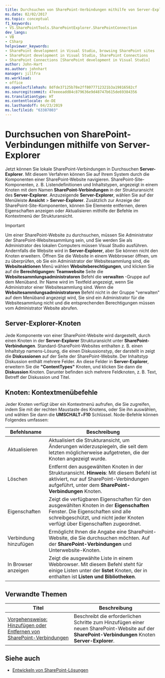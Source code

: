 ```yaml
---
title: Durchsuchen von SharePoint-Verbindungen mithilfe von Server-Explorer | Microsoft-Dokumentation
ms.date: 02/02/2017
ms.topic: conceptual
f1_keywords:
- VS.SharePointTools.SharePointExplorer.SharePointConnection
dev_langs:
- VB
- CSharp
helpviewer_keywords:
- SharePoint development in Visual Studio, browsing SharePoint sites
- SharePoint development in Visual Studio, SharePoint Connections
- SharePoint Connections [SharePoint development in Visual Studio]
author: John-Hart
ms.author: johnhart
manager: jillfra
ms.workload:
- office
ms.openlocfilehash: 8dfde37125b78e2ff8077712321b3a19816582cf
ms.sourcegitcommit: 47eeeeadd84c879636e9d48747b615de69384356
ms.translationtype: HT
ms.contentlocale: de-DE
ms.lasthandoff: 04/23/2019
ms.locfileid: "63387803"
---
```

# <a name="browse-sharepoint-connections-by-using-server-explorer"></a>Durchsuchen von SharePoint-Verbindungen mithilfe von Server-Explorer
  Jetzt können Sie lokale SharePoint-Verbindungen in Durchsuchen **Server-Explorer**. Mit diesem Verfahren können Sie auf Ihrem System durch die Komponenten einer SharePoint-Website navigieren. SharePoint-Site-Komponenten, z. B. Listendefinitionen und Inhaltstypen, angezeigt in einem Knoten mit dem Namen **SharePoint-Verbindungen** in der Strukturansicht des **Server-Explorer**. Anzuzeigende **Server-Explorer**, wählen Sie auf der Menüleiste **Ansicht** > **Server-Explorer**. Zusätzlich zur Anzeige der SharePoint-Site-Komponenten, können Sie Elemente entfernen, deren Eigenschaften anzeigen oder Aktualisieren mithilfe der Befehle im Kontextmenü der Strukturansicht.

> [!IMPORTANT]
> Um einer SharePoint-Website zu durchsuchen, müssen Sie Administrator der SharePoint-Websitesammlung sein, und Sie werden Sie als Administrator des lokalen Computers müssen Visual Studio ausführen. Andernfalls die Website wird in **Server-Explorer**, aber Sie können nicht den Knoten erweitern. Öffnen Sie die Website in einem Webbrowser öffnen, um zu überprüfen, ob Sie ein Administrator der Websitesammlung sind, die **Websiteaktionen** Menü wählen **Websiteberechtigungen**, und klicken Sie auf die **Berechtigungen: Teamwebsite** Seite die **Websitesammlungsadministratoren** Befehl die **verwalten** -Gruppe auf dem Menüband. Ihr Name wird im Textfeld angezeigt, wenn Sie Administrator einer Websitesammlung sind. Wenn die **Websitesammlungsadministratoren** Befehl nicht in der Gruppe "verwalten" auf dem Menüband angezeigt wird, Sie sind ein Administrator für die Websitesammlung nicht und die entsprechenden Berechtigungen müssen vom Administrator Website abrufen.

## <a name="server-explorer-nodes"></a>Server-Explorer-Knoten
 Jede Komponente von einer SharePoint-Website wird dargestellt, durch einen Knoten in der **Server-Explorer** Strukturansicht unter **SharePoint-Verbindungen**. Standard-SharePoint-Websites enthalten z. B. einen Inhaltstyp namens-Lösung, die einen Diskussionstyp, der darstellt in zeigt die **Diskussionen** auf der Seite der SharePoint-Website. Der Inhaltstyp Diskussion enthält mehrere Felder. An diese Felder in **Server-Explorer**, erweitern Sie die **"ContentTypes"** Knoten, und klicken Sie dann die **Diskussion** Knoten. Darunter befinden sich mehrere Feldknoten, z. B. Text, Betreff der Diskussion und Titel.

## <a name="node-shortcut-menu-commands"></a>Knoten: Kontextmenübefehle
 Jeder Knoten verfügt über ein Kontextmenü aufrufen, die Sie zugreifen, indem Sie mit der rechten Maustaste des Knotens, oder Sie ihn auswählen, und wählen Sie dann die **UMSCHALT**+**F10** Schlüssel. Node-Befehle können Folgendes umfassen:

|Befehlsname|Beschreibung|
|------------------|-----------------|
|Aktualisieren|Aktualisiert die Strukturansicht, um Änderungen widerzuspiegeln, die seit dem letzten möglicherweise aufgetreten, die der Knoten angezeigt wurde.|
|Löschen|Entfernt den ausgewählten Knoten in der Strukturansicht. **Hinweis**:  Mit diesem Befehl ist aktiviert, nur auf SharePoint-Verbindungen aufgeführt, unter dem **SharePoint-Verbindungen** Knoten.|
|Eigenschaften|Zeigt die verfügbaren Eigenschaften für den ausgewählten Knoten in der **Eigenschaften** Fenster. Die Eigenschaften sind alle schreibgeschützt, und nicht jeder Knoten verfügt über Eigenschaften zugeordnet.|
|Verbindung hinzufügen|Ermöglicht Ihnen die Angabe eine SharePoint-Website, die Sie durchsuchen möchten. Auf der **SharePoint-Verbindungen** und Unterwebsite-Knoten.|
|In Browser anzeigen|Zeigt die ausgewählte Liste in einem Webbrowser. Mit diesem Befehl steht für einige Listen unter der **listet** Knoten, der in enthalten ist **Listen und Bibliotheken**.|

## <a name="related-topics"></a>Verwandte Themen

|Titel|Beschreibung|
|-----------|-----------------|
|[Vorgehensweise: Hinzufügen oder Entfernen von SharePoint-Verbindungen](../sharepoint/how-to-add-or-remove-sharepoint-connections.md)|Beschreibt die erforderlichen Schritte zum Hinzufügen einer neuen SharePoint-Website auf der **SharePoint-Verbindungen** Knoten **Server-Explorer**.|

## <a name="see-also"></a>Siehe auch
- [Entwickeln von SharePoint-Lösungen](../sharepoint/developing-sharepoint-solutions.md)
